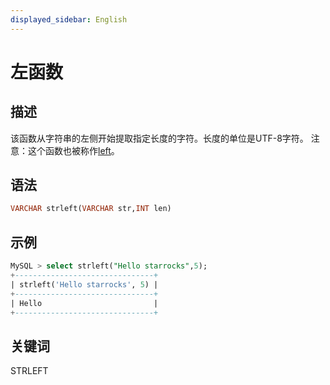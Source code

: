 ```yaml
---
displayed_sidebar: English
---
```


# 左函数

## 描述

该函数从字符串的左侧开始提取指定长度的字符。长度的单位是UTF-8字符。
注意：这个函数也被称作[left](left.md)。

## 语法

```SQL
VARCHAR strleft(VARCHAR str,INT len)
```

## 示例

```SQL
MySQL > select strleft("Hello starrocks",5);
+-------------------------------+
| strleft('Hello starrocks', 5) |
+-------------------------------+
| Hello                         |
+-------------------------------+
```

## 关键词

STRLEFT
